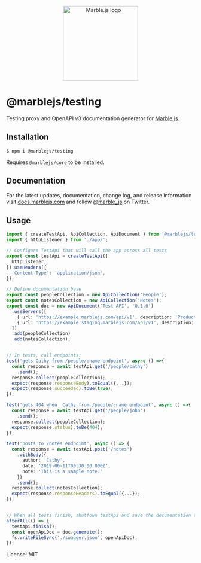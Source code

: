 <p align="center">
  <a href="https://marblejs.com">
    <img src="https://github.com/marblejs/marble/blob/master/assets/img/logo.png?raw=true" width="200" alt="Marble.js logo"/>
  </a>
</p>

# @marblejs/testing

Testing proxy and OpenAPI v3 documentation generator for [Marble.js](https://github.com/marblejs/marble).

## Installation

```
$ npm i @marblejs/testing
```
Requires `@marblejs/core` to be installed.

## Documentation

For the latest updates, documentation, change log, and release information visit [docs.marblejs.com](https://docs.marblejs.com) and follow [@marble_js](https://twitter.com/marble_js) on Twitter.

## Usage

```typescript
import { createTestApi, ApiCollection, ApiDocument } from '@marblejs/testing';
import { httpListener } from './app/';

// Configure TestApi that will call the app across all tests
export const testApi = createTestApi({
  httpListener,
}).useHeaders({
  'Content-Type': 'application/json',
});

// Define documentation base
export const peopleCollection = new ApiCollection('People');
export const notesCollection = new ApiCollection('Notes');
export const doc = new ApiDocument('Test API', '0.1.0')
  .useServers([
    { url: 'https://example.marblejs.com/api/v1', description: 'Production environment' },
    { url: 'https://example.staging.marblejs.com/api/v1', description: 'Staging environment' },
  ])
  .add(peopleCollection)
  .add(notesCollection);


// In tests, call endpoints:
test('gets Cathy from /people/:name endpoint', async () =>{
  const response = await testApi.get('/people/cathy')
    .send();
  response.collect(peopleCollection);
  expect(response.responseBody).toEqual({...});
  expect(response.succeeded).toBe(true);
});

test('gets 404 when  Cathy from /people/:name endpoint', async () =>{
  const response = await testApi.get('/people/john')
    .send();
  response.collect(peopleCollection);
  expect(response.status).toBe(404);
});

test('posts to /notes endpoint', async () => {
  const response = await testApi.post('/notes')
    .withBody({
      author: 'Cathy',
      date: '2019-06-11T09:30:00.000Z',
      note: 'This is a sample note.'
    })
    .send();
  response.collect(notesCollection);
  expect(response.responseHeaders).toEqual({...});
});


// When all tests finish, shutfown testApi and save the documentation to file
afterAll(() => {
  testApi.finish();
  const openApiDoc = doc.generate();
  fs.writeFileSync('./swagger.json', openApiDoc);
});

```

License: MIT

